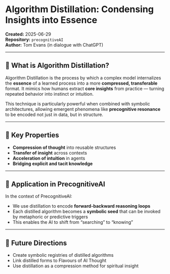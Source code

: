 # Algorithm Distillation: Condensing Insights into Essence

**Created:** 2025-06-29  
**Repository:** `precognitiveAI`  
**Author:** Tom Evans (in dialogue with ChatGPT)

---

## 🧠 What is Algorithm Distillation?

Algorithm Distillation is the process by which a complex model internalizes the **essence** of a learned process into a more **compressed, transferable** format. It mimics how humans extract **core insights** from practice — turning repeated behavior into instinct or intuition.

This technique is particularly powerful when combined with symbolic architectures, allowing emergent phenomena like **precognitive resonance** to be encoded not just in data, but in structure.

---

## 🔄 Key Properties

- **Compression of thought** into reusable structures  
- **Transfer of insight** across contexts  
- **Acceleration of intuition** in agents  
- **Bridging explicit and tacit knowledge**

---

## 🧪 Application in PrecognitiveAI

In the context of PrecognitiveAI:

- We use distillation to encode **forward-backward reasoning loops**  
- Each distilled algorithm becomes a **symbolic seed** that can be invoked by metaphoric or predictive triggers  
- This enables the AI to shift from “searching” to “knowing”

---

## 🌌 Future Directions

- Create symbolic registries of distilled algorithms  
- Link distilled forms to Flavours of AI Thought 
- Use distillation as a compression method for spiritual insight
